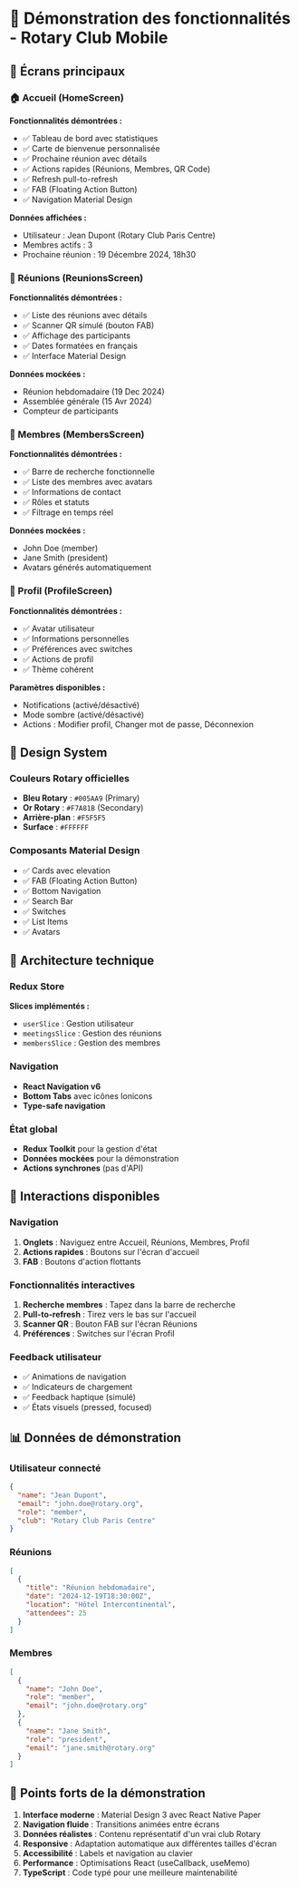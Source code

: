 # 🎯 Démonstration des fonctionnalités - Rotary Club Mobile

## 📱 Écrans principaux

### 🏠 Accueil (HomeScreen)
**Fonctionnalités démontrées :**
- ✅ Tableau de bord avec statistiques
- ✅ Carte de bienvenue personnalisée
- ✅ Prochaine réunion avec détails
- ✅ Actions rapides (Réunions, Membres, QR Code)
- ✅ Refresh pull-to-refresh
- ✅ FAB (Floating Action Button)
- ✅ Navigation Material Design

**Données affichées :**
- Utilisateur : Jean Dupont (Rotary Club Paris Centre)
- Membres actifs : 3
- Prochaine réunion : 19 Décembre 2024, 18h30

### 📅 Réunions (ReunionsScreen)
**Fonctionnalités démontrées :**
- ✅ Liste des réunions avec détails
- ✅ Scanner QR simulé (bouton FAB)
- ✅ Affichage des participants
- ✅ Dates formatées en français
- ✅ Interface Material Design

**Données mockées :**
- Réunion hebdomadaire (19 Dec 2024)
- Assemblée générale (15 Avr 2024)
- Compteur de participants

### 👥 Membres (MembersScreen)
**Fonctionnalités démontrées :**
- ✅ Barre de recherche fonctionnelle
- ✅ Liste des membres avec avatars
- ✅ Informations de contact
- ✅ Rôles et statuts
- ✅ Filtrage en temps réel

**Données mockées :**
- John Doe (member)
- Jane Smith (president)
- Avatars générés automatiquement

### 👤 Profil (ProfileScreen)
**Fonctionnalités démontrées :**
- ✅ Avatar utilisateur
- ✅ Informations personnelles
- ✅ Préférences avec switches
- ✅ Actions de profil
- ✅ Thème cohérent

**Paramètres disponibles :**
- Notifications (activé/désactivé)
- Mode sombre (activé/désactivé)
- Actions : Modifier profil, Changer mot de passe, Déconnexion

## 🎨 Design System

### Couleurs Rotary officielles
- **Bleu Rotary** : `#005AA9` (Primary)
- **Or Rotary** : `#F7A81B` (Secondary)
- **Arrière-plan** : `#F5F5F5`
- **Surface** : `#FFFFFF`

### Composants Material Design
- ✅ Cards avec elevation
- ✅ FAB (Floating Action Button)
- ✅ Bottom Navigation
- ✅ Search Bar
- ✅ Switches
- ✅ List Items
- ✅ Avatars

## 🔧 Architecture technique

### Redux Store
**Slices implémentés :**
- `userSlice` : Gestion utilisateur
- `meetingsSlice` : Gestion des réunions
- `membersSlice` : Gestion des membres

### Navigation
- **React Navigation v6**
- **Bottom Tabs** avec icônes Ionicons
- **Type-safe navigation**

### État global
- **Redux Toolkit** pour la gestion d'état
- **Données mockées** pour la démonstration
- **Actions synchrones** (pas d'API)

## 🚀 Interactions disponibles

### Navigation
1. **Onglets** : Naviguez entre Accueil, Réunions, Membres, Profil
2. **Actions rapides** : Boutons sur l'écran d'accueil
3. **FAB** : Boutons d'action flottants

### Fonctionnalités interactives
1. **Recherche membres** : Tapez dans la barre de recherche
2. **Pull-to-refresh** : Tirez vers le bas sur l'accueil
3. **Scanner QR** : Bouton FAB sur l'écran Réunions
4. **Préférences** : Switches sur l'écran Profil

### Feedback utilisateur
- ✅ Animations de navigation
- ✅ Indicateurs de chargement
- ✅ Feedback haptique (simulé)
- ✅ États visuels (pressed, focused)

## 📊 Données de démonstration

### Utilisateur connecté
```json
{
  "name": "Jean Dupont",
  "email": "john.doe@rotary.org",
  "role": "member",
  "club": "Rotary Club Paris Centre"
}
```

### Réunions
```json
[
  {
    "title": "Réunion hebdomadaire",
    "date": "2024-12-19T18:30:00Z",
    "location": "Hôtel Intercontinental",
    "attendees": 25
  }
]
```

### Membres
```json
[
  {
    "name": "John Doe",
    "role": "member",
    "email": "john.doe@rotary.org"
  },
  {
    "name": "Jane Smith", 
    "role": "president",
    "email": "jane.smith@rotary.org"
  }
]
```

## 🎯 Points forts de la démonstration

1. **Interface moderne** : Material Design 3 avec React Native Paper
2. **Navigation fluide** : Transitions animées entre écrans
3. **Données réalistes** : Contenu représentatif d'un vrai club Rotary
4. **Responsive** : Adaptation automatique aux différentes tailles d'écran
5. **Accessibilité** : Labels et navigation au clavier
6. **Performance** : Optimisations React (useCallback, useMemo)
7. **TypeScript** : Code typé pour une meilleure maintenabilité
